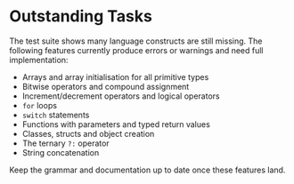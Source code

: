# Outstanding Tasks

The test suite shows many language constructs are still missing. The following features currently produce errors or warnings and need full implementation:

- Arrays and array initialisation for all primitive types
- Bitwise operators and compound assignment
- Increment/decrement operators and logical operators
- `for` loops
- `switch` statements
- Functions with parameters and typed return values
- Classes, structs and object creation
- The ternary `?:` operator
- String concatenation

Keep the grammar and documentation up to date once these features land.
